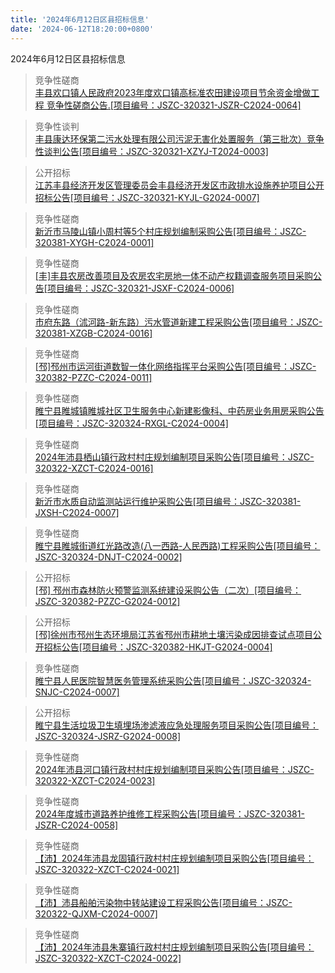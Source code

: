 ```yaml
---
title: '2024年6月12日区县招标信息'
date: '2024-06-12T18:20:00+0800'
---
```

2024年6月12日区县招标信息
<!--more-->
>竞争性磋商<br>
>[丰县欢口镇人民政府2023年度欢口镇高标准农田建设项目节余资金增做工程 竞争性磋商公告.[项目编号：JSZC-320321-JSZR-C2024-0064]](http://czj.xz.gov.cn/Home/HomeDetails?type=0&articleid=9ab2d5c7-aabe-4800-a167-c194a71dd658)

>竞争性谈判<br>
>[丰县康达环保第二污水处理有限公司污泥无害化处置服务（第三批次）竞争性谈判公告[项目编号：JSZC-320321-XZYJ-T2024-0003]](http://czj.xz.gov.cn/Home/HomeDetails?type=0&articleid=5ec556c2-486c-4024-9a19-b5d13ce20cc9)

>公开招标<br>
>[江苏丰县经济开发区管理委员会丰县经济开发区市政排水设施养护项目公开招标公告[项目编号：JSZC-320321-KYJL-G2024-0007]](http://czj.xz.gov.cn/Home/HomeDetails?type=0&articleid=ad2dafb1-8be5-416f-b13e-95ba4f4e2a4c)

>竞争性磋商<br>
>[新沂市马陵山镇小周村等5个村庄规划编制采购公告[项目编号：JSZC-320381-XYGH-C2024-0001]](http://czj.xz.gov.cn/Home/HomeDetails?type=0&articleid=44d51231-5b95-4b5a-89a4-8fea9c1b71b9)

>竞争性磋商<br>
>[[丰]丰县农房改善项目及农房农宅房地一体不动产权籍调查服务项目采购公告[项目编号：JSZC-320321-JSXF-C2024-0006]](http://czj.xz.gov.cn/Home/HomeDetails?type=0&articleid=31e64029-4ec1-49bc-8f0d-5cfae2e88c88)

>竞争性磋商<br>
>[市府东路（沭河路-新东路）污水管道新建工程采购公告[项目编号：JSZC-320381-XZGB-C2024-0016]](http://czj.xz.gov.cn/Home/HomeDetails?type=0&articleid=0696d32d-7e3f-4911-b3d0-d94936967bb2)

>竞争性磋商<br>
>[[邳]邳州市运河街道数智一体化网络指挥平台采购公告[项目编号：JSZC-320382-PZZC-C2024-0011]](http://czj.xz.gov.cn/Home/HomeDetails?type=0&articleid=89e7151a-fd80-4ffb-8181-553f5f71e943)

>竞争性磋商<br>
>[睢宁县睢城镇睢城社区卫生服务中心新建影像科、中药房业务用房采购公告[项目编号：JSZC-320324-RXGL-C2024-0004]](http://czj.xz.gov.cn/Home/HomeDetails?type=0&articleid=b4188521-51f9-4bff-a012-0675d7910c32)

>竞争性磋商<br>
>[2024年沛县栖山镇行政村村庄规划编制项目采购公告[项目编号：JSZC-320322-XZCT-C2024-0016]](http://czj.xz.gov.cn/Home/HomeDetails?type=0&articleid=8243859f-e9aa-429c-a99f-4e9142b6f5c8)

>竞争性磋商<br>
>[新沂市水质自动监测站运行维护采购公告[项目编号：JSZC-320381-JXSH-C2024-0007]](http://czj.xz.gov.cn/Home/HomeDetails?type=0&articleid=afb247ef-0887-4841-af10-9c217d86c7ab)

>竞争性磋商<br>
>[                                                 睢宁县睢城街道红光路改造(八一西路-人民西路)工程采购公告[项目编号：JSZC-320324-DNJT-C2024-0002]](http://czj.xz.gov.cn/Home/HomeDetails?type=0&articleid=c3e90bac-476b-49d2-a47b-6fb260d24dff)

>公开招标<br>
>[[邳] 邳州市森林防火预警监测系统建设采购公告（二次）[项目编号：JSZC-320382-PZZC-G2024-0012]](http://czj.xz.gov.cn/Home/HomeDetails?type=0&articleid=7be6f1c2-fc91-41e4-9e72-c434585e394e)

>公开招标<br>
>[[邳]徐州市邳州生态环境局江苏省邳州市耕地土壤污染成因排查试点项目公开招标公告[项目编号：JSZC-320382-HKJT-G2024-0004]](http://czj.xz.gov.cn/Home/HomeDetails?type=0&articleid=e49f93a2-3a18-49de-a9be-a96e5b0dd34d)

>竞争性磋商<br>
>[睢宁县人民医院智慧医务管理系统采购公告[项目编号：JSZC-320324-SNJC-C2024-0007]](http://czj.xz.gov.cn/Home/HomeDetails?type=0&articleid=eb840fe4-edd3-4bf7-a794-20dd0503ac4d)

>公开招标<br>
>[ 睢宁县生活垃圾卫生填埋场渗滤液应急处理服务项目采购公告[项目编号：JSZC-320324-JSRZ-G2024-0008]](http://czj.xz.gov.cn/Home/HomeDetails?type=0&articleid=46798a66-8c71-4dd3-8a87-9293227692fb)

>竞争性磋商<br>
>[2024年沛县河口镇行政村村庄规划编制项目采购公告[项目编号：JSZC-320322-XZCT-C2024-0023]](http://czj.xz.gov.cn/Home/HomeDetails?type=0&articleid=c09dc38e-1076-466a-afea-da7e2ac1759b)

>竞争性磋商<br>
>[2024年度城市道路养护维修工程采购公告[项目编号：JSZC-320381-JSZR-C2024-0058]](http://czj.xz.gov.cn/Home/HomeDetails?type=0&articleid=9b203d76-1f28-4398-a3fa-5a3304c2570e)

>竞争性磋商<br>
>[【沛】2024年沛县龙固镇行政村村庄规划编制项目采购公告[项目编号：JSZC-320322-XZCT-C2024-0021]](http://czj.xz.gov.cn/Home/HomeDetails?type=0&articleid=4c4df099-b399-477f-8091-b4f55bc69391)

>竞争性磋商<br>
>[【沛】沛县船舶污染物中转站建设工程采购公告[项目编号：JSZC-320322-QJXM-C2024-0007]](http://czj.xz.gov.cn/Home/HomeDetails?type=0&articleid=dd8c2c2b-1f1a-4bbf-b5c0-00880ecf6989)

>竞争性磋商<br>
>[【沛】2024年沛县朱寨镇行政村村庄规划编制项目采购公告[项目编号：JSZC-320322-XZCT-C2024-0022]](http://czj.xz.gov.cn/Home/HomeDetails?type=0&articleid=8e3e97bd-8e2b-4b67-adc5-701d4f15d5c8)

